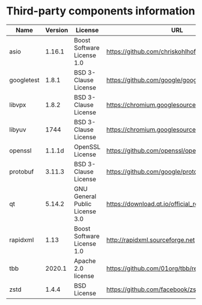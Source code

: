 Third-party components information
==================================

| Name       | Version | License                        | URL                                              |
|------------|---------|--------------------------------|--------------------------------------------------|
| asio       | 1.16.1  | Boost Software License 1.0     | https://github.com/chriskohlhoff/asio/releases   |
| googletest | 1.8.1   | BSD 3-Clause License           | https://github.com/google/googletest/releases    |
| libvpx     | 1.8.2   | BSD 3-Clause License           | https://chromium.googlesource.com/webm/libvpx    |
| libyuv     | 1744    | BSD 3-Clause License           | https://chromium.googlesource.com/libyuv/libyuv  |
| openssl    | 1.1.1d  | OpenSSL License                | https://github.com/openssl/openssl/releases      |
| protobuf   | 3.11.3  | BSD 3-Clause License           | https://github.com/google/protobuf/releases      |
| qt         | 5.14.2  | GNU General Public License 3.0 | https://download.qt.io/official_releases/qt/5.14 |
| rapidxml   | 1.13    | Boost Software License 1.0     | http://rapidxml.sourceforge.net                  |
| tbb        | 2020.1  | Apache 2.0 license             | https://github.com/01org/tbb/releases            |
| zstd       | 1.4.4   | BSD License                    | https://github.com/facebook/zstd/releases        |
